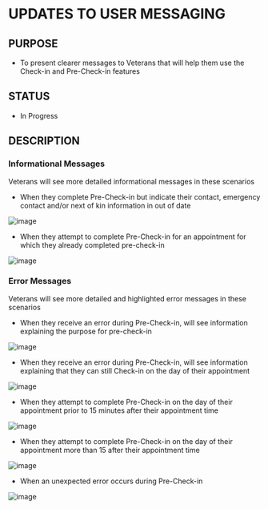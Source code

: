 # UPDATES TO USER MESSAGING

## PURPOSE

- To present clearer messages to Veterans that will help them use the Check-in and Pre-Check-in features

## STATUS

- In Progress

## DESCRIPTION

### Informational Messages

Veterans will see more detailed informational messages in these scenarios

- When they complete Pre-Check-in but indicate their contact, emergency contact and/or next of kin information in out of date

![image](https://user-images.githubusercontent.com/86678742/168902651-8a9c1deb-b641-41cd-a38b-b5f00a4163f8.png)

- When they attempt to complete Pre-Check-in for an appointment for which they already completed pre-check-in

![image](https://user-images.githubusercontent.com/86678742/168903389-91e19cd1-188b-4abd-9d53-5705e5b0e152.png)


### Error Messages

Veterans will see more detailed and highlighted error messages in these scenarios

- When they receive an error during Pre-Check-in, will see information explaining the purpose for pre-check-in

![image](https://user-images.githubusercontent.com/86678742/168909335-73192e05-bdc6-4ebb-8748-91c871c4c4ea.png)

- When they receive an error during Pre-Check-in, will see information explaining that they can still Check-in on the day of their appointment

![image](https://user-images.githubusercontent.com/86678742/168909495-9d716687-7c38-4077-9120-01da45b2804a.png)

- When they attempt to complete Pre-Check-in on the day of their appointment prior to 15 minutes after their appointment time

![image](https://user-images.githubusercontent.com/86678742/168904484-531fd5be-fb0e-4c34-862f-e0c8756fdda1.png)

- When they attempt to complete Pre-Check-in on the day of their appointment more than 15 after their appointment time

![image](https://user-images.githubusercontent.com/86678742/168908923-eb6d8b06-59b2-460e-a17e-e22bfaff04b7.png)      

- When an unexpected error occurs during Pre-Check-in

![image](https://user-images.githubusercontent.com/86678742/168903559-525c43dd-fb86-408a-b447-56dccc067b19.png)
    



    





